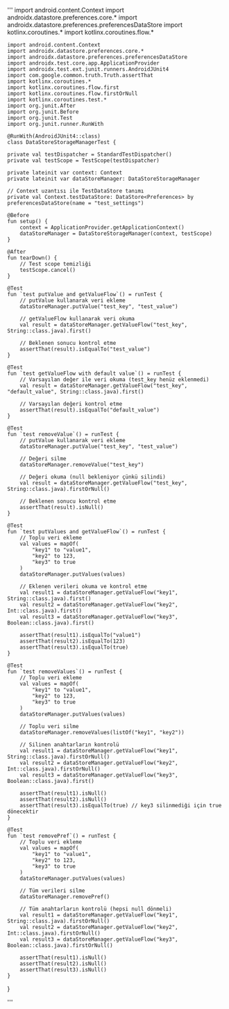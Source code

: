 '''
    import android.content.Context
    import androidx.datastore.preferences.core.*
    import androidx.datastore.preferences.preferencesDataStore
    import kotlinx.coroutines.*
    import kotlinx.coroutines.flow.*
    
    import android.content.Context
    import androidx.datastore.preferences.core.*
    import androidx.datastore.preferences.preferencesDataStore
    import androidx.test.core.app.ApplicationProvider
    import androidx.test.ext.junit.runners.AndroidJUnit4
    import com.google.common.truth.Truth.assertThat
    import kotlinx.coroutines.*
    import kotlinx.coroutines.flow.first
    import kotlinx.coroutines.flow.firstOrNull
    import kotlinx.coroutines.test.*
    import org.junit.After
    import org.junit.Before
    import org.junit.Test
    import org.junit.runner.RunWith
    
    @RunWith(AndroidJUnit4::class)
    class DataStoreStorageManagerTest {

    private val testDispatcher = StandardTestDispatcher()
    private val testScope = TestScope(testDispatcher)

    private lateinit var context: Context
    private lateinit var dataStoreManager: DataStoreStorageManager

    // Context uzantısı ile TestDataStore tanımı
    private val Context.testDataStore: DataStore<Preferences> by preferencesDataStore(name = "test_settings")

    @Before
    fun setup() {
        context = ApplicationProvider.getApplicationContext()
        dataStoreManager = DataStoreStorageManager(context, testScope)
    }

    @After
    fun tearDown() {
        // Test scope temizliği
        testScope.cancel()
    }

    @Test
    fun `test putValue and getValueFlow`() = runTest {
        // putValue kullanarak veri ekleme
        dataStoreManager.putValue("test_key", "test_value")

        // getValueFlow kullanarak veri okuma
        val result = dataStoreManager.getValueFlow("test_key", String::class.java).first()

        // Beklenen sonucu kontrol etme
        assertThat(result).isEqualTo("test_value")
    }

    @Test
    fun `test getValueFlow with default value`() = runTest {
        // Varsayılan değer ile veri okuma (test_key henüz eklenmedi)
        val result = dataStoreManager.getValueFlow("test_key", "default_value", String::class.java).first()

        // Varsayılan değeri kontrol etme
        assertThat(result).isEqualTo("default_value")
    }

    @Test
    fun `test removeValue`() = runTest {
        // putValue kullanarak veri ekleme
        dataStoreManager.putValue("test_key", "test_value")

        // Değeri silme
        dataStoreManager.removeValue("test_key")

        // Değeri okuma (null bekleniyor çünkü silindi)
        val result = dataStoreManager.getValueFlow("test_key", String::class.java).firstOrNull()

        // Beklenen sonucu kontrol etme
        assertThat(result).isNull()
    }

    @Test
    fun `test putValues and getValueFlow`() = runTest {
        // Toplu veri ekleme
        val values = mapOf(
            "key1" to "value1",
            "key2" to 123,
            "key3" to true
        )
        dataStoreManager.putValues(values)

        // Eklenen verileri okuma ve kontrol etme
        val result1 = dataStoreManager.getValueFlow("key1", String::class.java).first()
        val result2 = dataStoreManager.getValueFlow("key2", Int::class.java).first()
        val result3 = dataStoreManager.getValueFlow("key3", Boolean::class.java).first()

        assertThat(result1).isEqualTo("value1")
        assertThat(result2).isEqualTo(123)
        assertThat(result3).isEqualTo(true)
    }

    @Test
    fun `test removeValues`() = runTest {
        // Toplu veri ekleme
        val values = mapOf(
            "key1" to "value1",
            "key2" to 123,
            "key3" to true
        )
        dataStoreManager.putValues(values)

        // Toplu veri silme
        dataStoreManager.removeValues(listOf("key1", "key2"))

        // Silinen anahtarların kontrolü
        val result1 = dataStoreManager.getValueFlow("key1", String::class.java).firstOrNull()
        val result2 = dataStoreManager.getValueFlow("key2", Int::class.java).firstOrNull()
        val result3 = dataStoreManager.getValueFlow("key3", Boolean::class.java).first()

        assertThat(result1).isNull()
        assertThat(result2).isNull()
        assertThat(result3).isEqualTo(true) // key3 silinmediği için true dönecektir
    }

    @Test
    fun `test removePref`() = runTest {
        // Toplu veri ekleme
        val values = mapOf(
            "key1" to "value1",
            "key2" to 123,
            "key3" to true
        )
        dataStoreManager.putValues(values)

        // Tüm verileri silme
        dataStoreManager.removePref()

        // Tüm anahtarların kontrolü (hepsi null dönmeli)
        val result1 = dataStoreManager.getValueFlow("key1", String::class.java).firstOrNull()
        val result2 = dataStoreManager.getValueFlow("key2", Int::class.java).firstOrNull()
        val result3 = dataStoreManager.getValueFlow("key3", Boolean::class.java).firstOrNull()

        assertThat(result1).isNull()
        assertThat(result2).isNull()
        assertThat(result3).isNull()
    }

}







'''
